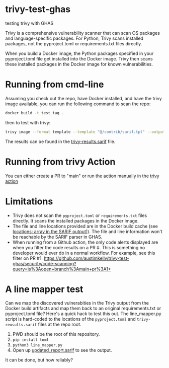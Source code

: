 # trivy-test-ghas
testing trivy with GHAS

Trivy is a comprehensive vulnerability scanner that can scan OS packages and language-specific packages. For Python, Trivy scans installed packages, not the pyproject.toml or requirements.txt files directly.

When you build a Docker image, the Python packages specified in your pyproject.toml file get installed into the Docker image. Trivy then scans these installed packages in the Docker image for known vulnerabilities.

# Running from cmd-line

Assuming you check out the repo, have Docker installed, and have the trivy image available, you can run the following command to scan the repo:

```bash
docker build -t test_tag .
```

then to test with trivy:

```bash
trivy image --format template --template "@/contrib/sarif.tpl" --output trivy-results.sarif --severity CRITICAL,HIGH test_tag
```

The results can be found in the [trivy-results.sarif](./trivy-results.sarif) file.

# Running from trivy Action

You can either create a PR to "main" or run the action manually in the [trivy action](https://github.com/austimkelly/trivy-test-ghas/actions/workflows/trivy.yml) 

# Limitations

* Trivy does not scan the `pyproject.toml` or `requirements.txt` files directly. It scans the installed packages in the Docker image.
* The file and line locations provided are in the Docker build cache (see [locations: array in the SARIF output](https://github.com/austimkelly/trivy-test-ghas/blob/develop/trivy-results.sarif#L622)]). The file and line information won't be reachable by the SARIF parser in GHAS.
* When running from a Github action, the only code alerts displayed are when you filter the code results on a PR #. This is something no developer would ever do in a normal workflow. For example, see this filter on PR #1: https://github.com/austimkelly/trivy-test-ghas/security/code-scanning?query=is%3Aopen+branch%3Amain+pr%3A1+

# A line mapper test

Can we map the discovered vulnerabities in the Trivy output from the Docker build artifacts and map them back to an original requirements.txt or pyproject.toml file? Here's a quick hack to test this out. The line_mapper.py script is hard-coded to the locations of the `pyproject.toml` and `trivy-reusults.sarif` files at the repo root.

1. PWD should be the root of this repository.
2. `pip install toml`
3. `python3 line_mapper.py`
4. Open up [updated_report.sarif](./updated_report.sarif) to see the output.

It can be done, but how reliably? 

